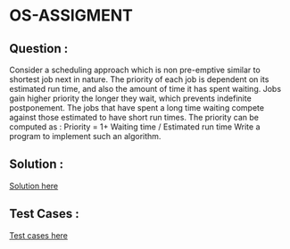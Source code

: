 # OS-ASSIGMENT

## Question : 


Consider a scheduling approach which is non pre-emptive similar to shortest job next in nature. The priority of each job is dependent on its estimated run time, and also the amount of time it has spent waiting. Jobs gain higher priority the longer they wait, which prevents indefinite postponement. The jobs that have spent a long time waiting compete against those estimated to have short run times. The priority can be computed as :  Priority = 1+ Waiting time / Estimated run time  Write a program to implement such an algorithm. 


## Solution : 

[Solution here](https://github.com/devanshbatham/OS-ASSIGMENT/blob/master/solution.c)

## Test Cases : 

[Test cases here](https://github.com/devanshbatham/OS-ASSIGMENT/tree/master/TESTS)